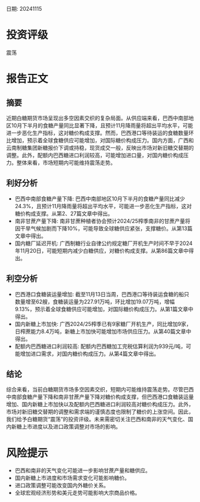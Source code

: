 
日期: 20241115

# 投资评级

震荡

# 报告正文

## 摘要

近期白糖期货市场呈现出多空因素交织的复杂局面。从供应端来看，巴西中南部地区10月下半月的食糖产量同比显著下降，且预计11月降雨量将超出平均水平，可能进一步恶化生产指标，这对糖价构成支撑。然而，巴西港口等待装运的食糖数量环比增加，预示着全球食糖供应可能增加，对国际糖价构成压力。国内方面，广西和云南制糖集团新糖报价下调或持稳，现货成交一般，反映出市场对新旧糖交替期的调整。此外，配额内巴西糖进口利润较高，可能增加进口量，对国内糖价构成压力。整体来看，市场短期内可能维持震荡走势。

## 利好分析

* 巴西中南部食糖产量下降: 巴西中南部地区10月下半月的食糖产量同比减少24.3%，且预计11月降雨量将超出平均水平，可能进一步恶化生产指标，这对糖价构成支撑。从第2、27篇文章中得出。
* 南非甘蔗产量下降: 南非甘蔗种植者协会预计2024/25榨季南非的甘蔗产量将因干旱气候加剧而下降10%，可能导致全球糖供应紧张，支撑糖价。从第13篇文章中得出。
* 国内糖厂延迟开机: 广西制糖行业自律公约规定糖厂开机生产时间不早于2024年11月20日，可能短期内减少白糖供应，对糖价构成支撑。从第86篇文章中得出。

## 利空分析

* 巴西港口食糖装运量增加: 截至11月13日当周，巴西港口等待装运食糖的船只数量增至62艘，食糖装运量为227.91万吨，环比增加19.07万吨，增幅9.13%，预示着全球食糖供应可能增加，对国际糖价构成压力。从第1篇文章中得出。
* 国内新糖上市加快: 广西2024/25榨季已有9家糖厂开机生产，同比增加9家，日榨蔗能力8.4万吨，新糖上市加快可能增加市场供应压力。从第40篇文章中得出。
* 配额内巴西糖进口利润较高: 配额内巴西糖加工完税估算利润为939元/吨，可能增加进口需求，对国内糖价构成压力。从第4篇文章中得出。

## 结论

综合来看，当前白糖期货市场多空因素交织，短期内可能维持震荡走势。尽管巴西中南部食糖产量下降和南非甘蔗产量下降对糖价构成支撑，但巴西港口食糖装运量增加、国内新糖上市加快以及配额内巴西糖进口利润较高对糖价构成压力。此外，市场对新旧糖交替期的调整和需求端的谨慎态度也限制了糖价的上涨空间。因此，我们给予白糖期货“震荡”的投资评级。未来需密切关注巴西和南非的天气变化、国内新糖上市进度以及进口政策调整对市场的影响。

# 风险提示

* 巴西和南非的天气变化可能进一步影响甘蔗产量和糖供应。
* 国内新糖上市进度和市场需求变化可能影响糖价。
* 进口政策调整可能改变国内外糖价关系。
* 全球宏观经济形势和美元走势可能影响大宗商品价格。
